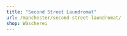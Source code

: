 ```yaml
---
title: "Second Street Laundromat"
url: /manchester/second-street-laundromat/
shop: Wäscherei
---
```


